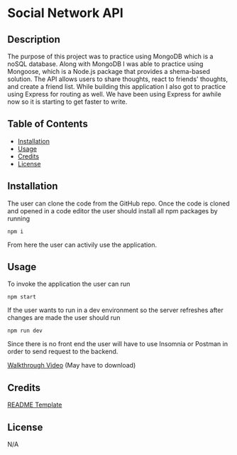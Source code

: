 # Social Network API

## Description

The purpose of this project was to practice using MongoDB which is a noSQL database. Along with MongoDB I was able to practice using Mongoose, which is a Node.js package that provides a shema-based solution. The API allows users to share thoughts, react to friends' thoughts, and create a friend list. While building this application I also got to practice using Express for routing as well. We have been using Express for awhile now so it is starting to get faster to write.


## Table of Contents

- [Installation](#installation)
- [Usage](#usage)
- [Credits](#credits)
- [License](#license)

## Installation

The user can clone the code from the GitHub repo. Once the code is cloned and opened in a code editor the user should install all npm packages by running 
```
npm i
```
From here the user can activily use the application.


## Usage

To invoke the application the user can run 

```
npm start
```
If the user wants to run in a dev environment so the server refreshes after changes are made the user should run
```
npm run dev
```
Since there is no front end the user will have to use Insomnia or Postman in order to send request to the backend.

[Walkthrough Video](https://drive.google.com/file/d/1GI6W5GX5mfl6AWUpPZKjxZICUdbM027-/view?usp=sharing 'Social Network API Walkthrough Video') (May have to download)

## Credits

[README Template](https://coding-boot-camp.github.io/full-stack/github/professional-readme-guide 'Professional README Guide')

## License

N/A
